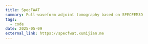 ```yaml
---
title: SpecFWAT
summary: Full-waveform adjoint tomography based on SPECFEM3D
tags:
  - code
date: 2025-05-09
external_link: https://specfwat.xumijian.me
---
```


